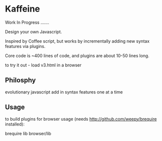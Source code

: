Kaffeine
==


Work In Progress .......


Design your own Javascript.

Inspired by Coffee script, but works by incrementally adding new syntax features via plugins.

Core code is ~400 lines of code, and plugins are about 10-50 lines long.

to try it out - load v3.html in a browser

Philosphy
----

evolutionary javascript
add in syntax features one at a time


Usage
-----

to build plugins for browser usage (needs http://github.com/weepy/brequire installed):

brequire lib browser/lib

